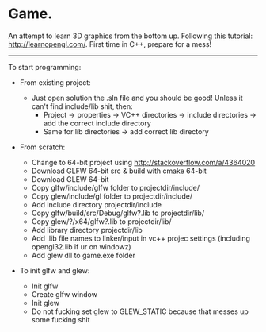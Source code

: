 # Game.

An attempt to learn 3D graphics from the bottom up.
Following this tutorial: http://learnopengl.com/.
First time in C++, prepare for a mess!

---

To start programming:

- From existing project:
  - Just open solution the .sln file and you should be good! Unless it can't find include/lib shit, then:
    - Project -> properties -> VC++ directories -> include directories -> add the correct include directory
    - Same for lib directories -> add correct lib directory

- From scratch:
  - Change to 64-bit project using http://stackoverflow.com/a/4364020
  - Download GLFW 64-bit src & build with cmake 64-bit
  - Download GLEW 64-bit
  - Copy glfw/include/glfw folder to projectdir/include/
  - Copy glew/include/gl folder to projectdir/include/
  - Add include directory projectdir/include
  - Copy glfw/build/src/Debug/glfw?.lib to projectdir/lib/
  - Copy glew/?/x64/glfw?.lib to projectdir/lib/
  - Add library directory projectdir/lib
  - Add .lib file names to linker/input in vc++ projec settings (including opengl32.lib if ur on windowz)
  - Add glew dll to game.exe folder

- To init glfw and glew:
  - Init glfw
  - Create glfw window
  - Init glew
  - Do not fucking set glew to GLEW_STATIC because that messes up some fucking shit
